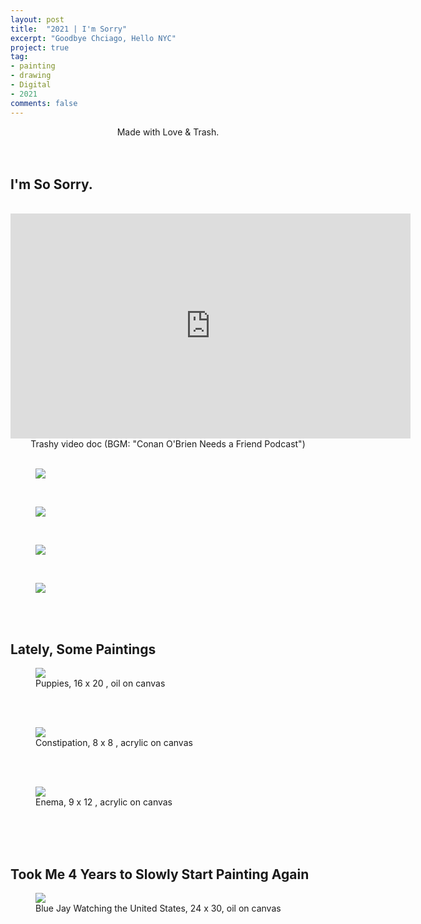 ```yaml
---
layout: post
title:  "2021 | I'm Sorry"
excerpt: "Goodbye Chciago, Hello NYC"
project: true
tag:
- painting
- drawing
- Digital
- 2021
comments: false
---
```


<center> Made with Love & Trash. </center>
<br>
<br>

## I'm So Sorry. <Installation> 
    
<br>
<iframe src="https://player.vimeo.com/video/622117172" width="640" height="360" frameborder="0" webkitallowfullscreen mozallowfullscreen allowfullscreen></iframe>
<center> Trashy video doc (BGM: "Conan O'Brien Needs a Friend Podcast") </center>

<br>
<figure>
	<a href="https://drive.google.com/uc?id=1KauzS4-EAAnj0h5RscSzYN_IZI0Nqp6D" class="image-popup"><img src="https://drive.google.com/uc?id=1KauzS4-EAAnj0h5RscSzYN_IZI0Nqp6D"></a>
</figure>
<br>

<figure>
	<a href="https://drive.google.com/uc?id=1G88WDW_D5MqumHo0F2rS4tvfq5BR0tNv" class="image-popup"><img src="https://drive.google.com/uc?id=1G88WDW_D5MqumHo0F2rS4tvfq5BR0tNv"></a>
</figure>

<br>
<figure>
	<a href="https://drive.google.com/uc?id=12UsZcg5BHvAAGRUtzbYs-_Fwqu2OZnaF" class="image-popup"><img src="https://drive.google.com/uc?id=12UsZcg5BHvAAGRUtzbYs-_Fwqu2OZnaF"></a>
</figure>

<br>
<figure>
	<a href="https://drive.google.com/uc?id=1-NL_bLz-p5SrtvulDX8WI18pHD44Ifae" class="image-popup"><img src="https://drive.google.com/uc?id=1-NL_bLz-p5SrtvulDX8WI18pHD44Ifae"></a>
</figure>


<br>
<br>
    
## Lately, Some Paintings 
<figure>
	<a href="https://drive.google.com/uc?id=1ekYPU-LktmJPbCUfb1P5C8hnEn84mzxj" class="image-popup"><img src="https://drive.google.com/uc?id=1ekYPU-LktmJPbCUfb1P5C8hnEn84mzxj"></a>
	<figcaption> Puppies, 16 x 20 , oil on canvas </figcaption>
</figure>
<br>
<br>
<figure>
	<a href="https://drive.google.com/uc?id=1ZlokMYUs_lHpvGx2ZZP0p6LLryubopwY" class="image-popup"><img src="https://drive.google.com/uc?id=1ZlokMYUs_lHpvGx2ZZP0p6LLryubopwY"></a>
	<figcaption> Constipation, 8 x 8 , acrylic on canvas </figcaption>
</figure>
<br>
<br>
<figure>
	<a href="https://drive.google.com/uc?id=10DDQb3eecptuk0fJtxh7oOznUKSnlQD4" class="image-popup"><img src="https://drive.google.com/uc?id=10DDQb3eecptuk0fJtxh7oOznUKSnlQD4"></a>
	<figcaption> Enema, 9 x 12 , acrylic on canvas </figcaption>
</figure>
<br>
<br>
<br>

## Took Me 4 Years to Slowly Start Painting Again
<figure>
	<a href="https://drive.google.com/uc?id=1W1tlffdzY9nTL0aUCmQbVGsxU4rI_sze" class="image-popup"><img src="https://drive.google.com/uc?id=1W1tlffdzY9nTL0aUCmQbVGsxU4rI_sze"></a>
	<figcaption> Blue Jay Watching the United States, 24 x 30, oil on canvas </figcaption>
</figure>

<br>
<br>

